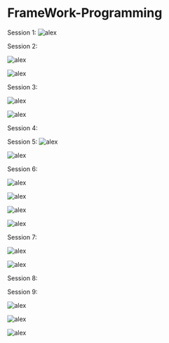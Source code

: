 # FrameWork-Programming

Session 1:
![alex](screen/1.0.png)


Session 2:

![alex](screen/2.0.png)

![alex](screen/2.1.png)

Session 3:

![alex](screen/3.0.png)

![alex](screen/3.1.png)

Session 4:

Session 5:
![alex](screen/5.0.png)

![alex](screen/5.1.png)

Session 6:

![alex](screen/6.0.png)

![alex](screen/6.1.png)

![alex](screen/6.2.png)

![alex](screen/6.3.png)

Session 7:

![alex](screen/7.0.png)

![alex](screen/7.1.png)

Session 8:

Session 9:

![alex](screen/9.0.png)

![alex](screen/9.1.png)

![alex](screen/9.2.png)

